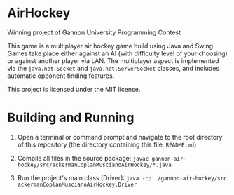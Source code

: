 # AirHockey

Winning project of Gannon University Programming Contest

This game is a multiplayer air hockey game build using Java and Swing.  Games take place either against an AI (with difficulty level of your choosing) or against another player via LAN.  The multiplayer aspect is implemented via the `java.net.Socket` and `java.net.ServerSocket` classes, and includes automatic opponent finding features.

This project is licensed under the MIT license.

# Building and Running

1. Open a terminal or command prompt and navigate to the root directory of this repository (the directory containing this file, `README.md`)

2. Compile all files in the source package: `javac gannon-air-hockey/src/ackermanCoplanMuscianoAirHockey/*.java`

3. Run the project's main class (Driver): `java -cp ./gannon-air-hockey/src ackermanCoplanMuscianoAirHockey.Driver`
